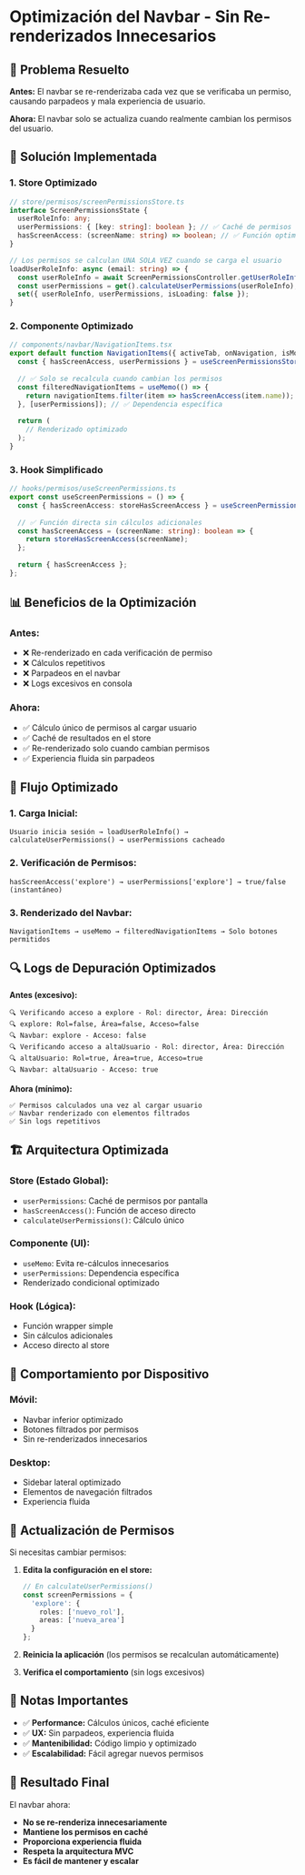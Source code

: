# Optimización del Navbar - Sin Re-renderizados Innecesarios

## 🚀 Problema Resuelto

**Antes:** El navbar se re-renderizaba cada vez que se verificaba un permiso, causando parpadeos y mala experiencia de usuario.

**Ahora:** El navbar solo se actualiza cuando realmente cambian los permisos del usuario.

## 🔧 Solución Implementada

### 1. **Store Optimizado**
```typescript
// store/permisos/screenPermissionsStore.ts
interface ScreenPermissionsState {
  userRoleInfo: any;
  userPermissions: { [key: string]: boolean }; // ✅ Caché de permisos
  hasScreenAccess: (screenName: string) => boolean; // ✅ Función optimizada
}

// Los permisos se calculan UNA SOLA VEZ cuando se carga el usuario
loadUserRoleInfo: async (email: string) => {
  const userRoleInfo = await ScreenPermissionsController.getUserRoleInfo(email);
  const userPermissions = get().calculateUserPermissions(userRoleInfo); // ✅ Cálculo único
  set({ userRoleInfo, userPermissions, isLoading: false });
}
```

### 2. **Componente Optimizado**
```typescript
// components/navbar/NavigationItems.tsx
export default function NavigationItems({ activeTab, onNavigation, isMobile }) {
  const { hasScreenAccess, userPermissions } = useScreenPermissionsStore();
  
  // ✅ Solo se recalcula cuando cambian los permisos
  const filteredNavigationItems = useMemo(() => {
    return navigationItems.filter(item => hasScreenAccess(item.name));
  }, [userPermissions]); // ✅ Dependencia específica
  
  return (
    // Renderizado optimizado
  );
}
```

### 3. **Hook Simplificado**
```typescript
// hooks/permisos/useScreenPermissions.ts
export const useScreenPermissions = () => {
  const { hasScreenAccess: storeHasScreenAccess } = useScreenPermissionsStore();
  
  // ✅ Función directa sin cálculos adicionales
  const hasScreenAccess = (screenName: string): boolean => {
    return storeHasScreenAccess(screenName);
  };
  
  return { hasScreenAccess };
};
```

## 📊 Beneficios de la Optimización

### **Antes:**
- ❌ Re-renderizado en cada verificación de permiso
- ❌ Cálculos repetitivos
- ❌ Parpadeos en el navbar
- ❌ Logs excesivos en consola

### **Ahora:**
- ✅ Cálculo único de permisos al cargar usuario
- ✅ Caché de resultados en el store
- ✅ Re-renderizado solo cuando cambian permisos
- ✅ Experiencia fluida sin parpadeos

## 🎯 Flujo Optimizado

### **1. Carga Inicial:**
```
Usuario inicia sesión → loadUserRoleInfo() → calculateUserPermissions() → userPermissions cacheado
```

### **2. Verificación de Permisos:**
```
hasScreenAccess('explore') → userPermissions['explore'] → true/false (instantáneo)
```

### **3. Renderizado del Navbar:**
```
NavigationItems → useMemo → filteredNavigationItems → Solo botones permitidos
```

## 🔍 Logs de Depuración Optimizados

**Antes (excesivo):**
```
🔍 Verificando acceso a explore - Rol: director, Área: Dirección
🔍 explore: Rol=false, Área=false, Acceso=false
🔍 Navbar: explore - Acceso: false
🔍 Verificando acceso a altaUsuario - Rol: director, Área: Dirección
🔍 altaUsuario: Rol=true, Área=true, Acceso=true
🔍 Navbar: altaUsuario - Acceso: true
```

**Ahora (mínimo):**
```
✅ Permisos calculados una vez al cargar usuario
✅ Navbar renderizado con elementos filtrados
✅ Sin logs repetitivos
```

## 🏗️ Arquitectura Optimizada

### **Store (Estado Global):**
- `userPermissions`: Caché de permisos por pantalla
- `hasScreenAccess()`: Función de acceso directo
- `calculateUserPermissions()`: Cálculo único

### **Componente (UI):**
- `useMemo`: Evita re-cálculos innecesarios
- `userPermissions`: Dependencia específica
- Renderizado condicional optimizado

### **Hook (Lógica):**
- Función wrapper simple
- Sin cálculos adicionales
- Acceso directo al store

## 📱 Comportamiento por Dispositivo

### **Móvil:**
- Navbar inferior optimizado
- Botones filtrados por permisos
- Sin re-renderizados innecesarios

### **Desktop:**
- Sidebar lateral optimizado
- Elementos de navegación filtrados
- Experiencia fluida

## 🔄 Actualización de Permisos

Si necesitas cambiar permisos:

1. **Edita la configuración en el store:**
   ```typescript
   // En calculateUserPermissions()
   const screenPermissions = {
     'explore': {
       roles: ['nuevo_rol'],
       areas: ['nueva_area']
     }
   };
   ```

2. **Reinicia la aplicación** (los permisos se recalculan automáticamente)

3. **Verifica el comportamiento** (sin logs excesivos)

## 📝 Notas Importantes

- ✅ **Performance:** Cálculos únicos, caché eficiente
- ✅ **UX:** Sin parpadeos, experiencia fluida
- ✅ **Mantenibilidad:** Código limpio y optimizado
- ✅ **Escalabilidad:** Fácil agregar nuevos permisos

## 🎉 Resultado Final

El navbar ahora:
- **No se re-renderiza innecesariamente**
- **Mantiene los permisos en caché**
- **Proporciona experiencia fluida**
- **Respeta la arquitectura MVC**
- **Es fácil de mantener y escalar** 